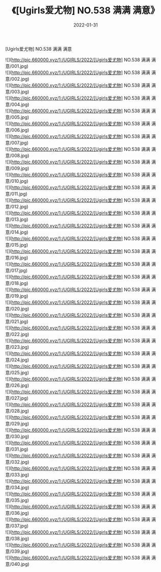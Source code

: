 ﻿---
layout: post
title:  《[Ugirls爱尤物] NO.538 满满 满意》
date:   2022-01-31
img: http://pic.660000.xyz/1:/UGIRLS/2022/[Ugirls爱尤物] NO.538 满满 满意/000.jpg
categories: [美女, 清纯, 唯美]
---

[Ugirls爱尤物] NO.538 满满 满意

 ![](http://pic.660000.xyz/1:/UGIRLS/2022/[Ugirls爱尤物] NO.538 满满 满意/001.jpg) <br>![](http://pic.660000.xyz/1:/UGIRLS/2022/[Ugirls爱尤物] NO.538 满满 满意/002.jpg) <br>![](http://pic.660000.xyz/1:/UGIRLS/2022/[Ugirls爱尤物] NO.538 满满 满意/003.jpg) <br>![](http://pic.660000.xyz/1:/UGIRLS/2022/[Ugirls爱尤物] NO.538 满满 满意/004.jpg) <br>![](http://pic.660000.xyz/1:/UGIRLS/2022/[Ugirls爱尤物] NO.538 满满 满意/005.jpg) <br>![](http://pic.660000.xyz/1:/UGIRLS/2022/[Ugirls爱尤物] NO.538 满满 满意/006.jpg) <br>![](http://pic.660000.xyz/1:/UGIRLS/2022/[Ugirls爱尤物] NO.538 满满 满意/007.jpg) <br>![](http://pic.660000.xyz/1:/UGIRLS/2022/[Ugirls爱尤物] NO.538 满满 满意/008.jpg) <br>![](http://pic.660000.xyz/1:/UGIRLS/2022/[Ugirls爱尤物] NO.538 满满 满意/009.jpg) <br>![](http://pic.660000.xyz/1:/UGIRLS/2022/[Ugirls爱尤物] NO.538 满满 满意/010.jpg) <br>![](http://pic.660000.xyz/1:/UGIRLS/2022/[Ugirls爱尤物] NO.538 满满 满意/011.jpg) <br>![](http://pic.660000.xyz/1:/UGIRLS/2022/[Ugirls爱尤物] NO.538 满满 满意/012.jpg) <br>![](http://pic.660000.xyz/1:/UGIRLS/2022/[Ugirls爱尤物] NO.538 满满 满意/013.jpg) <br>![](http://pic.660000.xyz/1:/UGIRLS/2022/[Ugirls爱尤物] NO.538 满满 满意/014.jpg) <br>![](http://pic.660000.xyz/1:/UGIRLS/2022/[Ugirls爱尤物] NO.538 满满 满意/015.jpg) <br>![](http://pic.660000.xyz/1:/UGIRLS/2022/[Ugirls爱尤物] NO.538 满满 满意/016.jpg) <br>![](http://pic.660000.xyz/1:/UGIRLS/2022/[Ugirls爱尤物] NO.538 满满 满意/017.jpg) <br>![](http://pic.660000.xyz/1:/UGIRLS/2022/[Ugirls爱尤物] NO.538 满满 满意/018.jpg) <br>![](http://pic.660000.xyz/1:/UGIRLS/2022/[Ugirls爱尤物] NO.538 满满 满意/019.jpg) <br>![](http://pic.660000.xyz/1:/UGIRLS/2022/[Ugirls爱尤物] NO.538 满满 满意/020.jpg) <br>![](http://pic.660000.xyz/1:/UGIRLS/2022/[Ugirls爱尤物] NO.538 满满 满意/021.jpg) <br>![](http://pic.660000.xyz/1:/UGIRLS/2022/[Ugirls爱尤物] NO.538 满满 满意/022.jpg) <br>![](http://pic.660000.xyz/1:/UGIRLS/2022/[Ugirls爱尤物] NO.538 满满 满意/023.jpg) <br>![](http://pic.660000.xyz/1:/UGIRLS/2022/[Ugirls爱尤物] NO.538 满满 满意/024.jpg) <br>![](http://pic.660000.xyz/1:/UGIRLS/2022/[Ugirls爱尤物] NO.538 满满 满意/025.jpg) <br>![](http://pic.660000.xyz/1:/UGIRLS/2022/[Ugirls爱尤物] NO.538 满满 满意/026.jpg) <br>![](http://pic.660000.xyz/1:/UGIRLS/2022/[Ugirls爱尤物] NO.538 满满 满意/027.jpg) <br>![](http://pic.660000.xyz/1:/UGIRLS/2022/[Ugirls爱尤物] NO.538 满满 满意/028.jpg) <br>![](http://pic.660000.xyz/1:/UGIRLS/2022/[Ugirls爱尤物] NO.538 满满 满意/029.jpg) <br>![](http://pic.660000.xyz/1:/UGIRLS/2022/[Ugirls爱尤物] NO.538 满满 满意/030.jpg) <br>![](http://pic.660000.xyz/1:/UGIRLS/2022/[Ugirls爱尤物] NO.538 满满 满意/031.jpg) <br>![](http://pic.660000.xyz/1:/UGIRLS/2022/[Ugirls爱尤物] NO.538 满满 满意/032.jpg) <br>![](http://pic.660000.xyz/1:/UGIRLS/2022/[Ugirls爱尤物] NO.538 满满 满意/033.jpg) <br>![](http://pic.660000.xyz/1:/UGIRLS/2022/[Ugirls爱尤物] NO.538 满满 满意/034.jpg) <br>![](http://pic.660000.xyz/1:/UGIRLS/2022/[Ugirls爱尤物] NO.538 满满 满意/035.jpg) <br>![](http://pic.660000.xyz/1:/UGIRLS/2022/[Ugirls爱尤物] NO.538 满满 满意/036.jpg) <br>![](http://pic.660000.xyz/1:/UGIRLS/2022/[Ugirls爱尤物] NO.538 满满 满意/037.jpg) <br>![](http://pic.660000.xyz/1:/UGIRLS/2022/[Ugirls爱尤物] NO.538 满满 满意/038.jpg) <br>![](http://pic.660000.xyz/1:/UGIRLS/2022/[Ugirls爱尤物] NO.538 满满 满意/039.jpg) <br>![](http://pic.660000.xyz/1:/UGIRLS/2022/[Ugirls爱尤物] NO.538 满满 满意/040.jpg) <br>
